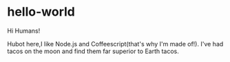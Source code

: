 # hello-world

Hi Humans!

Hubot here,I like Node.js and Coffeescript(that's why I'm made of!).
I've had tacos on the moon and find them far superior to Earth tacos.

